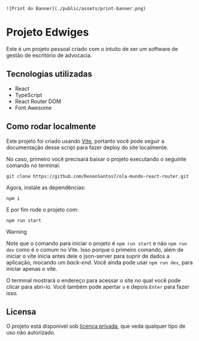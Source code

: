 
`![Print do Banner](./public/assets/print-banner.png)`

# Projeto Edwiges

Este é um projeto pessoal criado com o intuito de ser um software de gestão de escritório de advocacia.

## Tecnologias utilizadas

- React
- TypeScript
- React Router DOM
- Font Awesome

<!-- ## Como acessar online

O deploy do projeto foi feito pelo [Netilify](https://www.netlify.com/) e está disponível em https://ola-mundo-alura.netlify.app/

O deploy do projeto foi feito pela [Vercel](https://vercel.com/) e está disponível em https://cinetag-renansantos7.vercel.app/ -->

## Como rodar localmente

Este projeto foi criado usando [Vite](https://vite.dev), portanto você pode seguir a documentação desse script para fazer deploy do site localmente.

No caso, primeiro você precisará baixar o projeto executando o seguinte comando no terminal:

```
git clone https://github.com/RenanSantos7/ola-mundo-react-router.git
```

Agora, instale as dependências:

```
npm i
```

E por fim rode o projeto com:

```
npm run start
```

>[!WARNING]
>Note que o comando para iniciar o projeto é `npm run start` e não `npm run dev` como é o comum no Vite. Isso porque o primeiro comando, além de iniciar o vite inicia antes dele o json-server para suprir de dados a aplicação, mocando um *back-end*.
>Você ainda pode usar `npm run dev`, para iniciar apenas o vite.

O terminal mostrará o endereço para acessar o site no qual você pode clicar para abri-lo. Você também pode apertar `o` e depois `Enter` para fazer isso.

## Licensa

O projeto está disponível sob [licença privada](./LICENSE), que veda qualquer tipo de uso não autorizado.